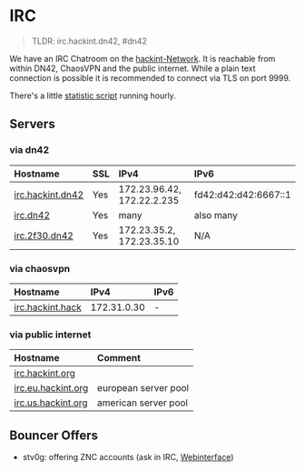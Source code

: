 # IRC
> TLDR: irc.hackint.dn42, #dn42

We have an IRC Chatroom on the [hackint-Network](http://www.hackint.org). It is reachable from within DN42, ChaosVPN and the public internet. While a plain text connection is possible it is recommended to connect via TLS on port 9999.

There's a little [statistic script](https://dev.0l.dn42/stats/) running hourly.


## Servers

### via dn42
| Hostname                                 |  SSL        | IPv4                       | IPv6         |
|:------------------------------------------|:------ |:-------------------------- |:------------ |
| [irc.hackint.dn42](irc://irc.hackint.dn42)|  Yes    | 172.23.96.42, 172.22.2.235 |  fd42:d42:d42:6667::1           | fd42:23:cda::6667
| [irc.dn42](ircs://irc.dn42)               |  Yes   | many                        | also many |
| [irc.2f30.dn42](ircs://irc.2f30.dn42)       |  Yes    | 172.23.35.2, 172.23.35.10 | N/A |



### via chaosvpn
| Hostname                                          | IPv4                       | IPv6         |
|:------------------------------------------------- |:-------------------------- |:------------ |
| [irc.hackint.hack](irc://irc.hackint.hack) | 172.31.0.30 | - |

### via public internet
| Hostname                                          | Comment                    |
|:------------------------------------------------- |:-------------------------- |
| [irc.hackint.org](irc://irc.hackint.org)                                   |                            |
| [irc.eu.hackint.org](irc://irc.eu.hackint.org)                               | european server pool       |
| [irc.us.hackint.org](irc://irc.us.hackint.org)                                | american server pool       |


## Bouncer Offers

* stv0g: offering ZNC accounts (ask in IRC, [Webinterface](https://dev.0l.dn42/znc/))
